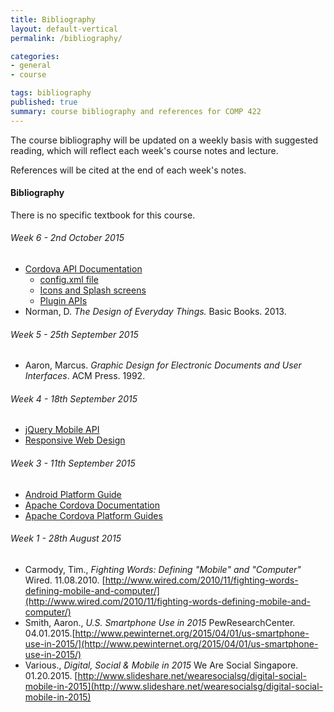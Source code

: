 ```yaml
---
title: Bibliography
layout: default-vertical
permalink: /bibliography/

categories:
- general
- course

tags: bibliography
published: true
summary: course bibliography and references for COMP 422
---
```


The course bibliography will be updated on a weekly basis with suggested reading, which will reflect each week's course notes and lecture.

References will be cited at the end of each week's notes.

#### Bibliography

There is no specific textbook for this course.

###### Week 6 - 2nd October 2015

* [Cordova API Documentation](https://cordova.apache.org/docs/en/4.0.0/index.html)
  * [config.xml file](https://cordova.apache.org/docs/en/4.0.0/config_ref_index.md.html#The%20config.xml%20File)
  * [Icons and Splash screens](https://cordova.apache.org/docs/en/4.0.0/config_ref_images.md.html#Icons%20and%20Splash%20Screens)
  * [Plugin APIs](https://cordova.apache.org/docs/en/4.0.0/cordova_plugins_pluginapis.md.html#Plugin%20APIs)
* Norman, D. *The Design of Everyday Things.* Basic Books. 2013.

###### Week 5 - 25th September 2015

* Aaron, Marcus. *Graphic Design for Electronic Documents and User Interfaces*. ACM Press. 1992.

###### Week 4 - 18th September 2015

* [jQuery Mobile API](http://api.jquerymobile.com/)
* [Responsive Web Design](http://demos.jquerymobile.com/1.4.5/rwd/)

###### Week 3 - 11th September 2015

* [Android Platform Guide](http://cordova.apache.org/docs/en/5.0.0/guide_platforms_android_index.md.html#Android%20Platform%20Guide)
* [Apache Cordova Documentation](https://cordova.apache.org/docs/en/4.0.0/guide_support_index.md.html)
* [Apache Cordova Platform Guides](http://cordova.apache.org/docs/en/5.0.0/guide_platforms_index.md.html#Platform%20Guides)

###### Week 1 - 28th August 2015

* Carmody, Tim., *Fighting Words: Defining "Mobile" and "Computer"* Wired. 11.08.2010. [http://www.wired.com/2010/11/fighting-words-defining-mobile-and-computer/](http://www.wired.com/2010/11/fighting-words-defining-mobile-and-computer/)
* Smith, Aaron., *U.S. Smartphone Use in 2015* PewResearchCenter. 04.01.2015.[http://www.pewinternet.org/2015/04/01/us-smartphone-use-in-2015/](http://www.pewinternet.org/2015/04/01/us-smartphone-use-in-2015/)
* Various., *Digital, Social & Mobile in 2015* We Are Social Singapore. 01.20.2015. [http://www.slideshare.net/wearesocialsg/digital-social-mobile-in-2015](http://www.slideshare.net/wearesocialsg/digital-social-mobile-in-2015)
